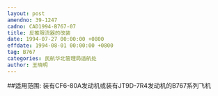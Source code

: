 ```yaml
---
layout: post
amendno: 39-1247
cadno: CAD1994-B767-07
title: 反推限流器的改装
date: 1994-07-27 00:00:00 +0800
effdate: 1994-08-01 00:00:00 +0800
tag: B767
categories: 民航华北管理局适航处
author: 王晓明
---
```


##适用范围:
装有CF6-80A发动机或装有JT9D-7R4发动机的B767系列飞机


